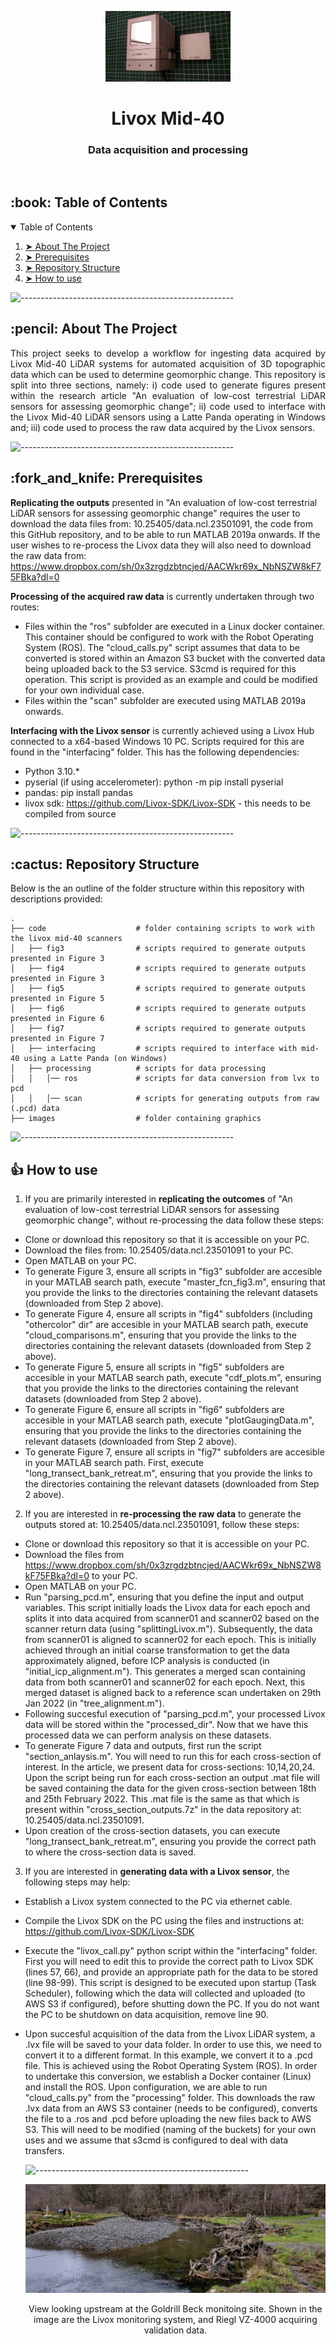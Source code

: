 <p align="center"> 
  <img src="images/livox_mid40.jpg" alt="Livox-mid-40" width="200px">
</p>
<h1 align="center"> Livox Mid-40 </h1>
<h3 align="center"> Data acquisition and processing </h3>  

</br>

<!-- TABLE OF CONTENTS -->
<h2 id="table-of-contents"> :book: Table of Contents</h2>

<details open="open">
  <summary>Table of Contents</summary>
  <ol>
    <li><a href="#about-the-project"> ➤ About The Project</a></li>
    <li><a href="#prerequisites"> ➤ Prerequisites</a></li>
    <li><a href="#Repository Structure"> ➤ Repository Structure</a></li>
    <li><a href="#How to use"> ➤ How to use</a></li>

</details>

![-----------------------------------------------------](https://raw.githubusercontent.com/andreasbm/readme/master/assets/lines/aqua.png)

<!-- ABOUT THE PROJECT -->
<h2 id="about-the-project"> :pencil: About The Project</h2>

<p align="justify"> 
This project seeks to develop a workflow for ingesting data acquired by Livox Mid-40 LiDAR systems for automated acquisition of 3D topographic data which can be used to determine geomorphic change. This repository is split into three sections, namely: i) code used to generate figures present within the research article "An evaluation of low-cost terrestrial LiDAR sensors for assessing geomorphic change"; ii) code used to interface with the Livox Mid-40 LiDAR sensors using a Latte Panda operating in Windows and; iii) code used to process the raw data acquired by the Livox sensors. 
</p>

![-----------------------------------------------------](https://raw.githubusercontent.com/andreasbm/readme/master/assets/lines/aqua.png)

<!-- PREREQUISITES -->
<h2 id="prerequisites"> :fork_and_knife: Prerequisites</h2>

**Replicating the outputs** presented in "An evaluation of low-cost terrestrial LiDAR sensors for assessing geomorphic change" requires the user to download the data files from: 10.25405/data.ncl.23501091, the code from this GitHub repository, and to be able to run MATLAB 2019a onwards. If the user wishes to re-process the Livox data they will also need to download the raw data from: https://www.dropbox.com/sh/0x3zrgdzbtncjed/AACWkr69x_NbNSZW8kF75FBka?dl=0
  
**Processing of the acquired raw data** is currently undertaken through two routes:
* Files within the "ros" subfolder are executed in a Linux docker container. This container should be configured to work with the Robot Operating System (ROS). The "cloud_calls.py" script assumes that data to be converted is stored within an Amazon S3 bucket with the converted data being uploaded back to the S3 service. S3cmd is required for this operation. This script is provided as an example and could be modified for your own individual case.
* Files within the "scan" subfolder are executed using MATLAB 2019a onwards.
    
**Interfacing with the Livox sensor** is currently achieved using a Livox Hub connected to a x64-based Windows 10 PC. Scripts required for this are found in the "interfacing" folder. This has the following dependencies:
* Python 3.10.*
* pyserial (if using accelerometer): python -m pip install pyserial
* pandas: pip install pandas
* livox sdk: https://github.com/Livox-SDK/Livox-SDK - this needs to be compiled from source

![-----------------------------------------------------](https://raw.githubusercontent.com/andreasbm/readme/master/assets/lines/aqua.png)

<!-- Repository Structure -->
<h2 id="Repository Structure"> :cactus: Repository Structure</h2>
<p align="justify"> 
  
Below is the an outline of the folder structure within this repository with descriptions provided:
</p>

    .
    ├── code                    # folder containing scripts to work with the livox mid-40 scanners
    │   ├── fig3                # scripts required to generate outputs presented in Figure 3
    │   ├── fig4                # scripts required to generate outputs presented in Figure 3
    │   ├── fig5                # scripts required to generate outputs presented in Figure 5
    │   ├── fig6                # scripts required to generate outputs presented in Figure 6
    │   ├── fig7                # scripts required to generate outputs presented in Figure 7
    │   ├── interfacing         # scripts required to interface with mid-40 using a Latte Panda (on Windows)
    │   ├── processing          # scripts for data processing
    │   │   │── ros             # scripts for data conversion from lvx to pcd
    │   │   │── scan            # scripts for generating outputs from raw (.pcd) data
    ├── images                  # folder containing graphics 
 
  
![-----------------------------------------------------](https://raw.githubusercontent.com/andreasbm/readme/master/assets/lines/aqua.png)
  
<!-- How to use -->
<h2 id="How to use"> 👍 How to use</h2>
<p align="justify"> 
    
1. If you are primarily interested in **replicating the outcomes** of "An evaluation of low-cost terrestrial LiDAR sensors for assessing geomorphic change", without re-processing the data follow these steps:
* Clone or download this repository so that it is accessible on your PC.
* Download the files from: 10.25405/data.ncl.23501091 to your PC.  
* Open MATLAB on your PC.
* To generate Figure 3, ensure all scripts in "fig3" subfolder are accesible in your MATLAB search path, execute "master_fcn_fig3.m", ensuring that you provide the links to the directories containing the relevant datasets (downloaded from Step 2 above).
* To generate Figure 4, ensure all scripts in "fig4" subfolders (including "othercolor" dir" are accesible in your MATLAB search path, execute "cloud_comparisons.m", ensuring that you provide the links to the directories containing the relevant datasets (downloaded from Step 2 above). 
* To generate Figure 5, ensure all scripts in "fig5" subfolders are accesible in your MATLAB search path, execute "cdf_plots.m", ensuring that you provide the links to the directories containing the relevant datasets (downloaded from Step 2 above). 
* To generate Figure 6, ensure all scripts in "fig6" subfolders are accesible in your MATLAB search path, execute "plotGaugingData.m", ensuring that you provide the links to the directories containing the relevant datasets (downloaded from Step 2 above).
* To generate Figure 7, ensure all scripts in "fig7" subfolders are accesible in your MATLAB search path. First,  execute "long_transect_bank_retreat.m", ensuring that you provide the links to the directories containing the relevant datasets (downloaded from Step 2 above).
  
2. If you are interested in **re-processing the raw data** to generate the outputs stored at: 10.25405/data.ncl.23501091, follow these steps:
* Clone or download this repository so that it is accessible on your PC.
* Download the files from https://www.dropbox.com/sh/0x3zrgdzbtncjed/AACWkr69x_NbNSZW8kF75FBka?dl=0 to your PC.  
* Open MATLAB on your PC.
* Run "parsing_pcd.m", ensuring that you define the input and output variables. This script initially loads the Livox data for each epoch and splits it into data acquired from scanner01 and scanner02 based on the scanner return data (using "splittingLivox.m"). Subsequently, the data from scanner01 is aligned to scanner02 for each epoch. This is initially achieved through an initial coarse transformation to get the data approximately aligned, before ICP analysis is conducted (in "initial_icp_alignment.m"). This generates a merged scan containing data from both scanner01 and scanner02 for each epoch. Next, this merged dataset is aligned back to a reference scan undertaken on 29th Jan 2022 (in "tree_alignment.m").
* Following succesful execution of "parsing_pcd.m", your processed Livox data will be stored within the "processed_dir". Now that we have this processed data we can perform analysis on these datasets.
* To generate Figure 7 data and outputs, first run the script "section_anlaysis.m".  You will need to run this for each cross-section of interest. In the article, we present data for cross-sections: 10,14,20,24. Upon the script being run for each cross-section an output .mat file will be saved containing the data for the given cross-section between 18th and 25th February 2022. This .mat file is the same as that which is present within "cross_section_outputs.7z" in the data repository at: 10.25405/data.ncl.23501091.
* Upon creation of the cross-section datasets, you can execute "long_transect_bank_retreat.m", ensuring you provide the correct path to where the cross-section data is saved.

3. If you are interested in **generating data with a Livox sensor**, the following steps may help:
* Establish a Livox system connected to the PC via ethernet cable.
* Compile the Livox SDK on the PC using the files and instructions at: https://github.com/Livox-SDK/Livox-SDK
* Execute the "livox_call.py" python script within the "interfacing" folder. First you will need to edit this to provide the correct path to Livox SDK (lines 57, 66), and provide an appropriate path for the data to be stored (line 98-99). This script is designed to be executed upon startup (Task Scheduler), following which the data will collected and uploaded (to AWS S3 if configured), before shutting down the PC. If you do not want the PC to be shutdown on data acquisition, remove line 90.
* Upon succesful acquisition of the data from the Livox LiDAR system, a .lvx file will be saved to your data folder. In order to use this, we need to convert it to a different format. In this example, we convert it to a .pcd file. This is achieved using the Robot Operating System (ROS). In order to undertake this conversion, we establish a Docker container (Linux) and install the ROS. Upon configuration, we are able to run "cloud_calls.py" from the "processing" folder. This downloads the raw .lvx data from an AWS S3 container (needs to be configured), converts the file to a .ros and .pcd before uploading the new files back to AWS S3. This will need to be modified (naming of the buckets) for your own uses and we assume that s3cmd is configured to deal with data transfers.
  
  ![-----------------------------------------------------](https://raw.githubusercontent.com/andreasbm/readme/master/assets/lines/aqua.png)

  <p align="center"> 
  <img src="images/IMG_20220128_155022009_HDR.jpg" alt="Goldrill Beck setup" >
  </p>
  <p align="center"> 
  View looking upstream at the Goldrill Beck monitoing site. Shown in the image are the Livox monitoring system, and Riegl VZ-4000 acquiring validation data.
  </p>
  
